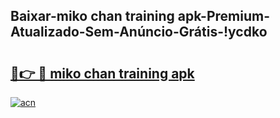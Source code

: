 
## Baixar-miko chan training apk-Premium-Atualizado-Sem-Anúncio-Grátis-!ycdko

# <h2><a href="https://andorid.site?title=miko_chan_training_apk&ref=27">🔗👉 🔴 miko chan training apk</a></h2>

[![acn](https://github.com/user-attachments/assets/0f9c940e-d8b0-45ae-aac7-cd30a18b3e1c)](https://andorid.site?title=miko_chan_training_apk&ref=27)

